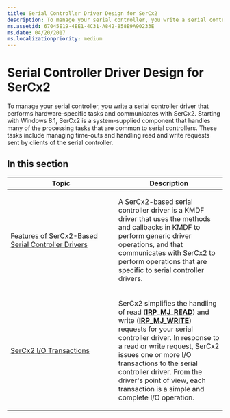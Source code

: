 ```yaml
---
title: Serial Controller Driver Design for SerCx2
description: To manage your serial controller, you write a serial controller driver that performs hardware-specific tasks and communicates with SerCx2.
ms.assetid: 67045E19-4EE1-4C31-A842-858E9A90233E
ms.date: 04/20/2017
ms.localizationpriority: medium
---
```


# Serial Controller Driver Design for SerCx2

To manage your serial controller, you write a serial controller driver that performs hardware-specific tasks and communicates with SerCx2. Starting with Windows 8.1, SerCx2 is a system-supplied component that handles many of the processing tasks that are common to serial controllers. These tasks include managing time-outs and handling read and write requests sent by clients of the serial controller.

## In this section

<table>
<colgroup>
<col width="50%" />
<col width="50%" />
</colgroup>
<thead>
<tr class="header">
<th>Topic</th>
<th>Description</th>
</tr>
</thead>
<tbody>
<tr class="odd">
<td><p><a href="features-of-sercx2-based-serial-controller-drivers.md" data-raw-source="[Features of SerCx2-Based Serial Controller Drivers](features-of-sercx2-based-serial-controller-drivers.md)">Features of SerCx2-Based Serial Controller Drivers</a></p></td>
<td><p>A SerCx2-based serial controller driver is a KMDF driver that uses the methods and callbacks in KMDF to perform generic driver operations, and that communicates with SerCx2 to perform operations that are specific to serial controller drivers.</p></td>
</tr>
<tr class="even">
<td><p><a href="sercx2-i-o-transactions.md" data-raw-source="[SerCx2 I/O Transactions](sercx2-i-o-transactions.md)">SerCx2 I/O Transactions</a></p></td>
<td><p>SerCx2 simplifies the handling of read (<a href="/previous-versions/ff546883(v=vs.85)" data-raw-source="[&lt;strong&gt;IRP_MJ_READ&lt;/strong&gt;](/previous-versions/ff546883(v=vs.85))"><strong>IRP_MJ_READ</strong></a>) and write (<a href="/previous-versions/ff546904(v=vs.85)" data-raw-source="[&lt;strong&gt;IRP_MJ_WRITE&lt;/strong&gt;](/previous-versions/ff546904(v=vs.85))"><strong>IRP_MJ_WRITE</strong></a>) requests for your serial controller driver. In response to a read or write request, SerCx2 issues one or more I/O transactions to the serial controller driver. From the driver's point of view, each transaction is a simple and complete I/O operation.</p></td>
</tr>
</tbody>
</table>